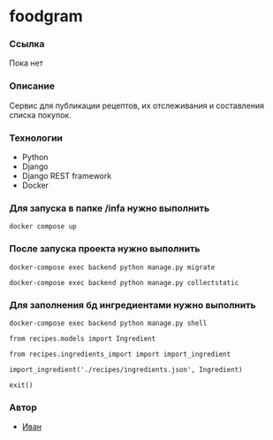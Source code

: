 # foodgram
### Ссылка
Пока нет
### Описание
Сервис для публикации рецептов, их отслеживания и составления списка покупок. 
### Технологии
- Python
- Django
- Django REST framework
- Docker
### Для запуска в папке /infa нужно выполнить
```
docker compose up
```
### После запуска проекта нужно выполнить
```
docker-compose exec backend python manage.py migrate
```
```
docker-compose exec backend python manage.py collectstatic
```
### Для заполнения бд ингредиентами нужно выполнить
```
docker-compose exec backend python manage.py shell
```
```
from recipes.models import Ingredient
```
```
from recipes.ingredients_import import import_ingredient
```
```
import_ingredient('./recipes/ingredients.json', Ingredient)
```
```
exit()
```
### Автор
- [Иван](https://github.com/AkuLinker/ "GitHub аккаунт")